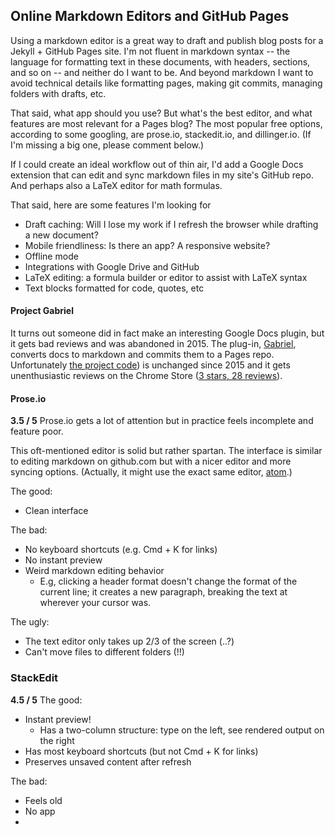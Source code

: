 ## Online Markdown Editors and GitHub Pages

Using a markdown editor is a great way to draft and publish blog posts for a Jekyll + GitHub Pages site. I'm not fluent in markdown syntax -- the language for formatting text in these documents, with headers, sections, and so on -- and neither do I want to be. And beyond markdown I want to avoid technical details like formatting pages, making git commits, managing folders with drafts, etc. 

That said, what app should you use? But what's the best editor, and what features are most relevant for a Pages blog? The most popular free options, according to some googling,  are prose.io, stackedit.io, and dillinger.io. (If I'm missing a big one, please comment below.)

If I could create an ideal workflow out of thin air, I'd add a Google Docs extension that can edit and sync markdown files in my site's GitHub repo. And perhaps also a LaTeX editor for math formulas. 

That said, here are some features I'm looking for
- Draft caching: Will I lose my work if I refresh the browser while drafting a new document?
- Mobile friendliness: Is there an app? A responsive website?
- Offline mode
- Integrations with Google Drive and GitHub
- LaTeX editing: a formula builder or editor to assist with LaTeX syntax
- Text blocks formatted for code, quotes, etc

#### Project Gabriel

It turns out someone did in fact make an interesting Google Docs plugin, but it gets bad reviews and was abandoned in 2015. The plug-in, [Gabriel](https://educ.io/extensions/gabriel), converts docs to markdown and commits them to a Pages repo. Unfortunately [the project code](https://github.com/thiscouldbejd/Gabriel)) is unchanged since 2015 and it gets unenthusiastic reviews on the Chrome Store ([3 stars, 28 reviews](https://chrome.google.com/webstore/detail/gabriel/okimajjeocnndpifeelaajdebkkbckff)). 

#### Prose.io

**3.5 / 5** 
Prose.io gets a lot of attention but in practice feels incomplete and feature poor. 

 This oft-mentioned editor is solid but rather spartan. The interface is similar to editing markdown on github.com but with a nicer editor and more syncing options. (Actually, it might use the exact same editor, [atom](atom.io).)

 The good:
- Clean interface

The bad:
- No keyboard shortcuts (e.g. Cmd + K for links)
- No instant preview
- Weird markdown editing behavior
  - E.g, clicking a header format doesn't change the format of the current line; it creates a new paragraph, breaking the text at wherever your cursor was. 

The ugly:
- The text editor only takes up 2/3 of the screen (..?)
- Can't move files to different folders (!!)

### StackEdit

**4.5 / 5** 
The good:
- Instant preview!
	- Has a two-column structure: type on the left, see rendered output on the right
- Has most keyboard shortcuts (but not Cmd + K for links)
- Preserves unsaved content after refresh

The bad:
- Feels old
- No app
- 
<!--stackedit_data:
eyJoaXN0b3J5IjpbMjA2MzM1OTYwOSwyMTE0MzI3MTZdfQ==
-->